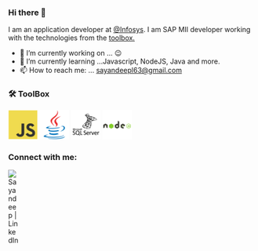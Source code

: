 ### Hi there 👋
I am an application developer at [@Infosys](https://twitter.com/Infosys). I am SAP MII developer working with the technologies from the [toolbox.](https://github.com/SayandeepLahiri#-toolbox) 
- 🔭 I’m currently working on ... :wink:
- 🌱 I’m currently learning ...Javascript, NodeJS, Java and more.
- 📫 How to reach me: ... <a href="mailto:sayandeep63@gmail.com">sayandeepl63@gmail.com</a>

### 🛠 ToolBox 
<img src="https://github.com/devicons/devicon/blob/master/icons/javascript/javascript-original.svg" alt="JS" width="60" height="60"/>  <img src="https://github.com/devicons/devicon/blob/master/icons/java/java-original.svg" alt="Java" width="60" height="60"/>  <img src="https://github.com/devicons/devicon/blob/master/icons/microsoftsqlserver/microsoftsqlserver-plain-wordmark.svg" alt="MS SQL" width="60" height="60"/> <img src="https://github.com/devicons/devicon/blob/master/icons/nodejs/nodejs-original-wordmark.svg" alt="NodeJS" width="60" height="60"/>  



### Connect with me: 
[<img align="left" alt="Sayandeep | LinkedIn" width="22px" src="https://cdn.jsdelivr.net/npm/simple-icons@v3/icons/linkedin.svg" />][linkedin]
<br/>

[linkedin]:https://www.linkedin.com/in/sayandeep-lahiri-87439311b/
